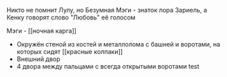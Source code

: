 Никто не помнит Лулу, но Безумная Мэги - знаток лора Зариель, а Кенку говорят слово "Любовь" её голосом

Мэги - [[ночная карга]]

- Окружён стеной из костей и металлолома с башней и воротами, на которых сидят [[красные колпаки]]
- Внешний двор
- 4 двора между пальцами с всегда открытыми воротами
test